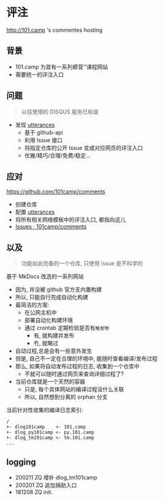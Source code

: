 # 评注
http://101.camp 's commentes hosting

## 背景

- 101.camp 为首有一系列蟒营™课程网站
- 需要统一的评注入口

## 问题
> 以往使用的 DISQUS 服务已和谐

- 发现 [utterances](https://utteranc.es/)
    + 基于 github-api
    + 利用 Issue 接口
    + 将指定仓库的公开 Issue 变成对应网页的评注入口
    + 优雅/精巧/合理/免费/稳定...


## 应对
https://github.com/101camp/comments

- 创建仓库
- 配置 [utterances](https://utteranc.es/)
- 将所有相关网络模板中的评注入口, 都指向这儿
- [Issues · 101camp/comments](https://github.com/101camp/comments/issues) 

## 以及
> 功能如此完备的一个仓库, 只使用 Issue 是不科学的

基于 MkDocs 改造的一系列网站

- 因为, 并没被 github 官方支内置构建
- 所以, 只能自行完成自动化构建
- 最简洁的方案:
    + 在公网主机中
    + 部署自动化构建环境
    + 通过 crontab 定期检验是否有`触发物`
        * 有, 就构建并发布
        * 冇, 就略过
- 自动过程,总是会有一些意外发生
- 但是, 自己不一定在合理的环境中, 能随时查看编译/发布过程
- 那么, 如果将自动发布过程的日志, 收集到一个仓库中
    + 不就可以随时通过网页来查询详细过程了?
- 当前仓库就是一个天然的容器
    + 只是, 每个具体网站的编译过程没什么关联
    + 所以, 自然想到分离的 orphan 分支


当前针对性收集的编译日志索引:

    /
    +- dlog101camp    <- 101.camp
    +- dlog_py101camp <- py.101.camp
    +- dlog_tm101camp <- tm.101.camp
    ...



## logging

- 200211 ZQ 增补 dlog_tm101camp
- 200201 ZQ 追加捐助入口
- 181208 ZQ init.

